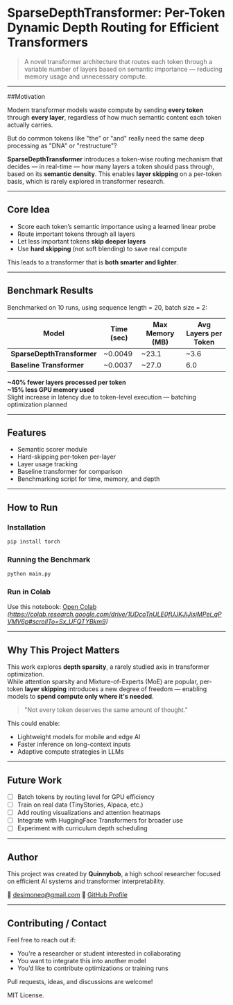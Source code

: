 # SparseDepthTransformer: Per-Token Dynamic Depth Routing for Efficient Transformers

> A novel transformer architecture that routes each token through a variable number of layers based on semantic importance — reducing memory usage and unnecessary compute.

---

##Motivation

Modern transformer models waste compute by sending **every token** through **every layer**, regardless of how much semantic content each token actually carries.

But do common tokens like "the" or "and" really need the same deep processing as "DNA" or "restructure"?

**SparseDepthTransformer** introduces a token-wise routing mechanism that decides — in real-time — how many layers a token should pass through, based on its **semantic density**. This enables **layer skipping** on a per-token basis, which is rarely explored in transformer research.

---

## Core Idea

- Score each token’s semantic importance using a learned linear probe
- Route important tokens through all layers
- Let less important tokens **skip deeper layers**
- Use **hard skipping** (not soft blending) to save real compute

This leads to a transformer that is **both smarter and lighter**.

---

##  Benchmark Results

Benchmarked on 10 runs, using sequence length = 20, batch size = 2:

| Model                    | Time (sec) | Max Memory (MB) | Avg Layers per Token |
|-------------------------|------------|------------------|-----------------------|
| **SparseDepthTransformer** | ~0.0049     | ~23.1            | ~3.6                  |
| **Baseline Transformer**   | ~0.0037     | ~27.0            | 6.0                  |

**~40% fewer layers processed per token**  
**~15% less GPU memory used**  
Slight increase in latency due to token-level execution — batching optimization planned

---

##  Features

- Semantic scorer module
- Hard-skipping per-token per-layer
- Layer usage tracking
- Baseline transformer for comparison
- Benchmarking script for time, memory, and depth

---

##  How to Run

###  Installation
```bash
pip install torch
```

###  Running the Benchmark
```bash
python main.py
```

###  Run in Colab
Use this notebook: [Open Colab](https://colab.research.google.com/) *(https://colab.research.google.com/drive/1UDcoTnULE0fUJKJiJjsjMPei_qPVMV6p#scrollTo=Sx_UFQTYBkm9)*

---

##  Why This Project Matters

This work explores **depth sparsity**, a rarely studied axis in transformer optimization.  
While attention sparsity and Mixture-of-Experts (MoE) are popular, per-token **layer skipping** introduces a new degree of freedom — enabling models to **spend compute only where it's needed**.

> "Not every token deserves the same amount of thought."

This could enable:
- Lightweight models for mobile and edge AI
- Faster inference on long-context inputs
- Adaptive compute strategies in LLMs

---

## Future Work

- [ ] Batch tokens by routing level for GPU efficiency
- [ ] Train on real data (TinyStories, Alpaca, etc.)
- [ ] Add routing visualizations and attention heatmaps
- [ ] Integrate with HuggingFace Transformers for broader use
- [ ] Experiment with curriculum depth scheduling

---

## Author

This project was created by **Quinnybob**, a high school researcher focused on efficient AI systems and transformer interpretability.

📧 desimoneq@gmail.com
🔗 [GitHub Profile](https://github.com/Quinnybob)

---

## Contributing / Contact

Feel free to reach out if:
- You're a researcher or student interested in collaborating
- You want to integrate this into another model
- You’d like to contribute optimizations or training runs

Pull requests, ideas, and discussions are welcome!

MIT License.
